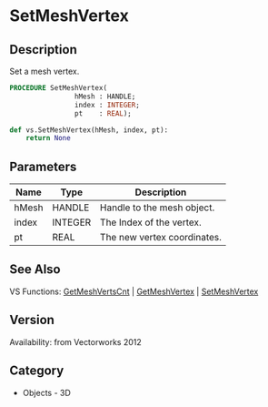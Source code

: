 # SetMeshVertex

## Description
Set a mesh vertex.

```pascal
PROCEDURE SetMeshVertex(
				hMesh : HANDLE;
				index : INTEGER;
				pt    : REAL);
```

```python
def vs.SetMeshVertex(hMesh, index, pt):
    return None
```

## Parameters
|Name|Type|Description|
|---|---|---|
|hMesh|HANDLE|Handle to the mesh object.|
|index|INTEGER|The Index of the vertex.|
|pt|REAL|The new vertex coordinates.|

## See Also
VS Functions:
[GetMeshVertsCnt](GetMeshVertsCnt.md) 
| [GetMeshVertex](GetMeshVertex.md) 
| [SetMeshVertex](SetMeshVertex.md)

## Version
Availability: from Vectorworks 2012

## Category
* Objects - 3D

